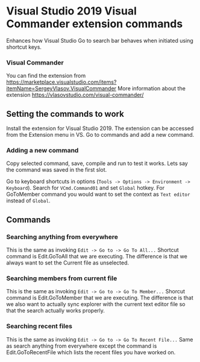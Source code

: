 # Visual Studio 2019 Visual Commander extension commands
Enhances how Visual Studio Go to search bar behaves when initiated using shortcut keys.

### Visual Commander
You can find the extension from https://marketplace.visualstudio.com/items?itemName=SergeyVlasov.VisualCommander
More information about the extension https://vlasovstudio.com/visual-commander/

## Setting the commands to work
Install the extension for Visual Studio 2019. The extension can be accessed from the Extension menu in VS. Go to commands and add a new command.

### Adding a new command
Copy selected command, save, compile and run to test it works. Lets say the command was saved in the first slot.

Go to keyboard shortcuts in options (`Tools -> Options -> Environment -> Keyboard`). Search for `VCmd.Command01` and set `Global` hotkey.
For GoToMember command you would want to set the context as `Text editor` instead of `Global`.

## Commands
### Searching anything from everywhere

This is the same as invoking `Edit -> Go to -> Go To All...`
Shortcut command is Edit.GoToAll that we are executing. The difference is that we always want to set the Current file as unselected.

### Searching members from current file

This is the same as invoking `Edit -> Go to -> Go To Member...`
Shorcut command is Edit.GoToMember that we are executing. The difference is that we also want to actually sync explorer with the current text editor file so that the search actually works properly.

### Searching recent files

This is the same as invoking `Edit -> Go to -> Go To Recent File...`
Same as search anything from everywhere except the command is Edit.GoToRecentFile which lists the recent files you have worked on.
